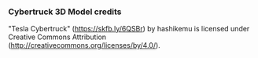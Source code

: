 ### Cybertruck 3D Model credits

"Tesla Cybertruck" (https://skfb.ly/6QSBr) by hashikemu is licensed under Creative Commons Attribution (http://creativecommons.org/licenses/by/4.0/).
